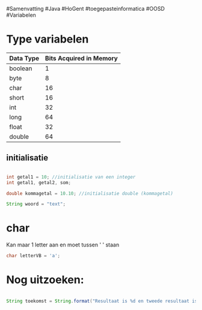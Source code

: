 #Samenvatting #Java #HoGent #toegepasteinformatica #OOSD #Variabelen

# Type variabelen

|Data Type|Bits Acquired in Memory|
|---|---|
|boolean|1|
|byte|8|
|char|16|
|short|16|
|int|32|
|long|64|
|float|32|
|double|64|

## initialisatie

```java

int getal1 = 10; //initialisatie van een integer
int getal1, getal2, som;

double kommagetal = 10.10; //initialisatie double (kommagetal)

String woord = "text";

```

# char

Kan maar 1 letter aan en moet tussen ' ' staan

```java
char letterVB = 'a'; 
```

# Nog uitzoeken:

```java

String toekomst = String.format("Resultaat is %d en tweede resultaat is %d%n", getal1 , getal2);

```

